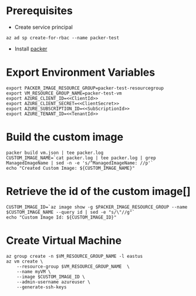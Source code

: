 # Prerequisites
- Create service principal

```az ad sp create-for-rbac --name packer-test```

- Install [packer](https://www.packer.io/intro/getting-started/install.html)


# Export Environment Variables
```
export PACKER_IMAGE_RESOURCE_GROUP=packer-test-resourcegroup
export VM_RESOURCE_GROUP_NAME=packer-test-vm
export AZURE_CLIENT_ID=<<ClientId>>
export AZURE_CLIENT_SECRET=<<ClientSecret>>
export AZURE_SUBSCRIPTION_ID=<<SubScriptionId>>
export AZURE_TENANT_ID=<<TenantId>>
```

# Build the custom image
```
packer build vm.json | tee packer.log
CUSTOM_IMAGE_NAME=`cat packer.log | tee packer.log | grep ManagedImageName | sed -n -e 's/^ManagedImageName: //p'`
echo "Created Custom Image: ${CUSTOM_IMAGE_NAME}"
```

# Retrieve the id of the custom image[]
```
CUSTOM_IMAGE_ID=`az image show -g $PACKER_IMAGE_RESOURCE_GROUP --name $CUSTOM_IMAGE_NAME --query id | sed -e "s/\"//g"`
echo "Custom Image Id: ${CUSTOM_IMAGE_ID}"
```

# Create Virtual Machine
```
az group create -n $VM_RESOURCE_GROUP_NAME -l eastus
az vm create \
    --resource-group $VM_RESOURCE_GROUP_NAME  \
    --name myVM \
    --image $CUSTOM_IMAGE_ID \
    --admin-username azureuser \
    --generate-ssh-keys
```